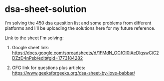 # dsa-sheet-solution
I'm solving the 450 dsa quesition list and some problems from different platforms and I'll be uploading the solutions here for my future reference.


Link to the sheet I'm solving:

1. Google sheet link: https://docs.google.com/spreadsheets/d/1FMdN_OCfOI0iAeDlqswCiC2DZzD4nPsb/edit#gid=1773184282

2. GFG link for questions plus articles: https://www.geeksforgeeks.org/dsa-sheet-by-love-babbar/

